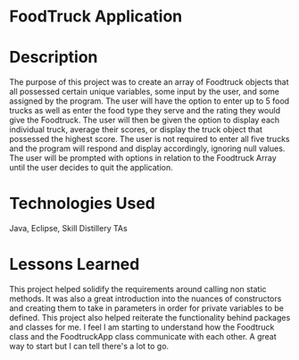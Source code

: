 # FoodTruck Application


# Description
The purpose of this project was to create an array of Foodtruck objects that all possessed certain unique variables, some input by the user, and some assigned by the program. The user will have the option to enter up to 5 food trucks as well as enter the food type they serve and the rating they would give the Foodtruck. The user will then be given the option to display each individual truck, average their scores, or display the truck object that possessed the highest score. The user is not required to enter all five trucks and the program will respond and display accordingly, ignoring null values. The user will be prompted with options in relation to the Foodtruck Array until the user decides to quit the application.
# Technologies Used
Java, Eclipse, Skill Distillery TAs
# Lessons Learned
This project helped solidify the requirements around calling non static methods. It was also a great introduction into the nuances of constructors and creating them to take in parameters in order for private variables to be defined. This project also helped reiterate the functionality behind packages and classes for me. I feel I am starting to understand how the Foodtruck class and the FoodtruckApp class communicate with each other. A great way to start but I can tell there's a lot to go.
